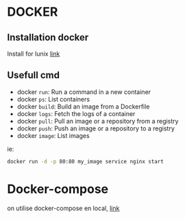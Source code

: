 # DOCKER 

## Installation docker  

Install for lunix [link](https://docs.docker.com/engine/install/ubuntu/#install-using-the-repository)

## Usefull cmd

- docker `run`: Run a command in a new container
- docker `ps`: List containers
- docker `build`: Build an image from a Dockerfile
- docker `logs`: Fetch the logs of a container
- docker `pull`: Pull an image or a repository from a registry
- docker `push`: Push an image or a repository to a registry
- docker `image`: List images

ie: 

```sh
docker run -d -p 80:80 my_image service nginx start
```


# Docker-compose 

on utilise docker-compose en local, [link](https://docs.docker.com/compose/)

